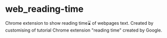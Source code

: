 # web_reading-time
Chrome extension to show reading time⌛️ of webpages text. Created by customising of tutorial Chrome extension "reading time" created by Google.
